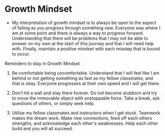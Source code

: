 # Growth Mindset

- My interpretation of growth mindset is to always be open to the aspect of failing as you progress through something new. Everyone was where I am at some point and there is always a way to progress forward. Understanding that there will be problems that I may not be able to answer on my own at the start of this journey and that I will need help with.  Finally, maintain a positive mindset with each misstep that is bound to occur.

Reminders to stay in Growth Mindset

1. Be comfortable being uncomfortable. Understand that I will feel like I am behind or not getting something as fast as my fellow classmates, and that is okay.  Everyone progresses at their own speed and I will get there.

2. Don't hit a wall and stay there forever. Do not become stubborn and try to move the immovable object with unstoppable force.  Take a break, ask questions of others, or simply seek help.

3. Utilize my fellow classmates and instructors when I get stuck. Teamwork makes the dream work.  Make new connections, feed off each others strengths, and acknowledge each other's weaknesses. Help each other build and you will all succeed.